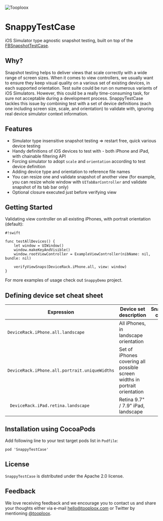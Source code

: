 ![Tooploox](https://github.com/tooploox/SnappyTestCase/raw/master/tooploox-logo.png)

SnappyTestCase
======

iOS Simulator type agnostic snapshot testing, built on top of the [FBSnapshotTestCase](https://github.com/facebook/ios-snapshot-test-case).

Why?
----

Snapshot testing helps to deliver views that scale correctly with a wide range of screen sizes. When it comes to view controllers, we usually want to ensure they keep visual quality on a various set of existing devices, in each supported orientation. Test suite could be run on numerous variants of iOS Simulators. However, this could be a really time-consuming task, for sure not acceptable during a development process. SnappyTestCase tackles this issue by combining test with a set of device definitions (each one including screen size, scale, and orientation) to validate with, ignoring real device simulator context information.

## Features

- Simulator type insensitive snapshot testing => restart free, quick various device testing
- Handy definitions of iOS devices to test with - both iPhone and iPad, with chainable filtering API
- Forcing simulator to adopt `scale` and `orientation` according to test device definition
- Adding device type and orientation to reference file names
- You can resize one and validate snapshot of another view (for example, you can resize whole window with `UITabBarController` and validate snapshot of its tab bar only)
- Optional closure executed just before verifying view

Getting Started
-----------

Validating view controller on all existing iPhones, with portrait orientation (default):

```
#!swift

func testAllDevices() {
    let window = UIWindow()
    window.makeKeyAndVisible()
    window.rootViewController = ExampleViewController(nibName: nil, bundle: nil)
    
    verifyViewSnaps(DeviceRack.iPhone.all, view: window)
}
```

For more examples of usage check out `SnappyDemo` project.

Defining device set cheat sheet
-------------------------------

| Expression                               | Device set description                   | Snapshot count |
| ---------------------------------------- | ---------------------------------------- | :------------: |
| `DeviceRack.iPhone.all.landscape`        | All iPhones, in landscape orientation    |       4        |
| `DeviceRack.iPhone.all.portrait.uniqueWidths` | Set of iPhones covering all possible screen widths in portrait orientation |       3        |
| ` DeviceRack.iPad.retina.landscape`      | Retina 9.7" / 7.9" iPad, landscape       |       1        |

Installation using CocoaPods
----------------------------

Add following line to your test target pods list in `Podfile`:

`pod 'SnappyTestCase'`

License
-------

`SnappyTestCase` is distributed under the Apache 2.0 license.

## Feedback

We love receiving feedback and we encourage you to contact us and share your thoughts either via e-mail [hello@tooploox.com](mailto:hello@tooploox.com) or Twitter by mentioning [@tooploox](https://twitter.com/tooploox).